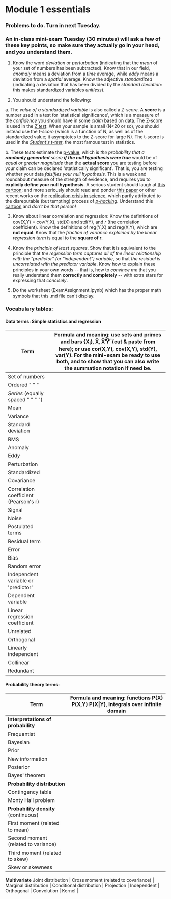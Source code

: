 # Module 1 essentials
### Problems to do. Turn in next Tuesday. 
### An in-class mini-exam Tuesday (30 minutes) will ask a few of these key points, so make sure they actually go in your head, and you understand them. 

1. Know the word _deviation_ or _perturbation_ (indicating that the _mean_ of your set of numbers has been subtracted). Know that in our field, _anomaly_ means a deviation from a _time_ average, while _eddy_ means a deviation from a _spatial_ average. Know the adjective  _standardized_ (indicating a deviation that has been divided by the _standard deviation_: this makes standardized variables _unitless_). 

2. You should understand the following: 

  a. The _value of a standardized variable_ is also called a _Z-score_. A **score** is a number used in a test for 'statistical significance', which is a meaasure of the _confidence_ you should have in some _claim_ based on data. The Z-score is used in the [_Z test_](https://en.wikipedia.org/wiki/Z-test). When your sample is small (N<20 or so), you should instead use the _t-score_ (which is a function of N, as well as of the standardized value; it asymptotes to the Z-score for large N). The t-score is used in the [_Student's t-test_](https://en.wikipedia.org/wiki/Student%27s_t-test), the most famous test in statistics. 
  
  b. These _tests_ estimate the [p-value](https://en.wikipedia.org/wiki/P-value), which is _the probability that a **randomly generated** score **if the null hypothesis were true**_ would be of _equal or greater magnitude_ than the **actual score**  you are testing before your claim can be declared 'statistically significant'. That is, you are testing whether your data _falsifies your null hypothesis._ This is a weak and roundabout measure of the strength of evidence, and requires you to **explicily define your null hypothesis**. A serious student should laugh at [this cartoon](https://xkcd.com/882/); and more seriously should read and ponder [this paper](https://journals.ametsoc.org/doi/abs/10.1175/2010JCLI3746.1) or other recent works on the [replication crisis in science](https://en.wikipedia.org/wiki/Replication_crisis), which partly attributed to the disreputable (but tempting) process of [_p-hacking_](https://en.wikipedia.org/wiki/Data_dredging). Understand this [cartoon](https://xkcd.com/1478/) and _don't be that person!_

3. Know about linear correlation and regression: Know the definitions of cov(X,Y) = cov(Y,X), std(X) and std(Y), and _r_ (the correlation coefficient). Know the definitions of reg(Y,X) and reg(X,Y), which are **not equal**. Know that the _fraction of variance explained by the linear regression term_ is equal to the **square of r**. 

4. Know the _principle of least squares_. Show that it is equivalent to the principle that _the regression term captures all of the linear relationship with the "predictor" (or "independent") variable_, so that _the residual is uncorrelated with the predictor variable_. Know how to explain these principles in your own words -- that is, how to _convince me_ that you really understand them **correctly and completely** -- with extra stars for expressing that _concisely_. 

5. Do the worksheet (ExamAssignment.ipynb) which has the proper math symbols that this .md file can't display. 

### Vocabulary tables: 

#### Data terms: Simple statistics and regression
Term | Formula and meaning: use sets and primes and bars {X<sub>i</sub>}, X̅, X̅'̅Y̅'̅ (cut & paste from here); or use cor(X,Y), cov(X,Y), std(Y), var(Y). For the mini-exam **be ready to use both**, and to show that you can also **write the summation notation** if need be. 
-----|--------
Set of numbers | 
Ordered " " " | 
_Series_ (equally spaced " " " ") |
Mean | 
Variance | 
Standard deviation |
RMS | 
Anomaly | 
Eddy | 
Perturbation | 
Standardized | 
Covariance |
Correlation coefficient (Pearson's r) |
Signal | 
Noise | 
Postulated terms | 
Residual term | 
Error |
Bias | 
Random error | 
Independent variable or 'predictor' | 
Dependent variable | 
Linear regression coefficient | 
Unrelated | 
Orthogonal | 
Linearly independent | 
Collinear | 
Redundant | 


#### Probability theory terms: 

Term | Formula and meaning: functions P(X) P(X,Y) P(X\|Y), Integrals over infinite domain
-----|--------
**Interpretations of probability** | 
Frequentist | 
Bayesian | 
Prior |
New information | 
Posterior | 
Bayes' theorem | 
**Probability distribution** | 
Contingency table | 
Monty Hall problem | 
**Probability density** (continuous) | 
First moment (related to mean) | 
Second moment (related to variance) | 
Third moment (related to skew) | 
Skew or skewness | 
**Multivariate** 
Joint distribution | 
Cross moment (related to covariance) | 
Marginal distribution | 
Conditional distribution | 
Projection | 
Independent | 
Orthogonal | 
Convolution | 
Kernel | 
